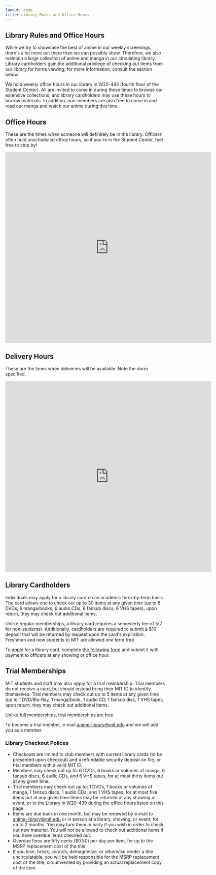 ```yaml
---
layout: page
title: Library Rules and Office Hours
---
```


Library Rules and Office Hours
------------------------------

While we try to showcase the best of anime in our weekly screenings, there's a lot more out there than we can possibly show. Therefore, we also maintain a large collection of anime and manga in our circulating library. Library cardholders gain the additional privilege of checking out items from our library for home viewing; for more information, consult the section below.

We hold weekly office hours in our library in W20-445 (fourth floor of the Student Center). All are invited to come in during these times to browse our extensive collections, and library cardholders may use these hours to borrow materials. In addition, non-members are also free to come in and read our manga and watch our anime during this time.

Office Hours
------------

These are the times when someone will definitely be in the library. Officers often hold unscheduled office hours, so if you're in the Student Center, feel free to stop by!
<center><iframe src="https://www.google.com/calendar/embed?mode=WEEK&amp;height=800&amp;wkst=1&amp;bgcolor=%23FFFFFF&amp;src=ed9b6ocj7rk8g1629i4dfo7mac%40group.calendar.google.com&amp;color=%232952A3&amp;ctz=America%2FNew_York" style=" border-width:0 " width="650" height="600" frameborder="0" scrolling="no"></iframe></center>

Delivery Hours
--------------

These are the times when deliveries will be available. Note the dorm specified.
<center><iframe src="https://www.google.com/calendar/embed?mode=WEEK&height=800&wkst=1&bgcolor=%23FFFFFF&src=j95uplb43ar4ihpkofeu2eeltk%40group.calendar.google.com&color=%232952A3&ctz=America/New_York" style="border: 0" width="650" height="600" frameborder="0" scrolling="no"></iframe></center>

Library Cardholders
-------------------

Individuals may apply for a library card on an academic term-by-term basis. The card allows one to check out up to 30 items at any given time (up to 6 DVDs, 6 manga/books, 6 audio CDs, 6 fansub discs, 6 VHS tapes); upon return, they may check out additional items.

Unlike regular memberships, a library card requires a semesterly fee of $5 ($7 for non-students). Additionally, cardholders are required to submit a $10 deposit that will be returned by request upon the card's expiration. Freshmen and new students to MIT are allowed one term free.

To apply for a library card, complete [the following form](anime_membershipform.pdf) and submit it with payment to officers at any showing or office hour.

Trial Memberships
-----------------

MIT students and staff may also apply for a trial membership. Trial members do not receive a card, but should instead bring their MIT ID to identify themselves. Trial members may check out up to 5 items at any given time (up to 1 DVD/Blu-Ray, 1 manga/book, 1 audio CD, 1 fansub disc, 1 VHS tape); upon return, they may check out additional items.

Unlike full memberships, trial memberships are free.

To become a trial member, e-mail <anime-library@mit.edu> and we will add you as a member.

### Library Checkout Polices

-   Checkouts are limited to club members with current library cards (to be presented upon checkout) and a refundable security deposit on file, or trial members with a valid MIT ID.
-   Members may check out up to: 6 DVDs, 6 books or volumes of manga, 6 fansub discs, 6 audio CDs, and 6 VHS tapes, for at most thirty items out at any given time.
-   Trial members may check out up to: 1 DVDs, 1 books or volumes of manga, 1 fansub discs, 1 audio CDs, and 1 VHS tapes, for at most five items out at any given time.Items may be returned at any showing or event, or to the Library in W20-439 during the office hours listed on this page.
-   Items are due back in one month, but may be renewed by e-mail to <anime-library@mit.edu> or in person at a library, showing, or event, for up to 2 months. You may turn them in early if you wish in order to check out new material. You will not be allowed to check out additional items if you have overdue items checked out.
-   Overdue fines are fifty cents ($0.50) per day per item, for up to the MSRP replacement cost of the title.
-   If you lose, break, scratch, demagnetize, or otherwise render a title uncirculatable, you will be held responsible for the MSRP replacement cost of the title, circumvented by providing an actual replacement copy of the item.

